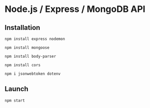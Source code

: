 # Node.js / Express / MongoDB API

## Installation 

`npm install express nodemon`

`npm install mongoose`

`npm install body-parser`

`npm install cors`

`npm i jsonwebtoken dotenv`

## Launch

`npm start`
